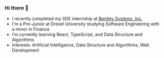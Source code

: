 ### Hi there 👋
* I recently completed my SDE internship at [Bentley Systems, Inc.](https://www.bentley.com/en)
* I'm a Pre-Junior at Drexel University studying Software Engineering with a minor in Finance
* I’m currently learning React, TypeScript, and Data Structure and Algorithms
* Interests: Artificial Intelligence, Data Structure and Algorithms, Web Development


